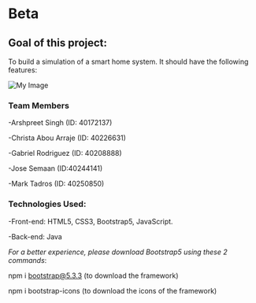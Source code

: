 # Beta

## Goal of this project: 

To build a simulation of a smart home system. It should have the following features: 


![My Image](Screenshot(122).png)


### Team Members
-Arshpreet Singh (ID: 40172137)

-Christa Abou Arraje (ID: 40226631)

-Gabriel Rodriguez (ID: 40208888)

-Jose Semaan (ID:40244141)

-Mark Tadros (ID: 40250850)


### Technologies Used: 

-Front-end: HTML5, CSS3, Bootstrap5, JavaScript. 

-Back-end: Java

*For a better experience, please download Bootstrap5 using these 2 commands*: 

npm i bootstrap@5.3.3     (to download the framework)

npm i bootstrap-icons     (to download the icons of the framework)
